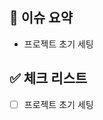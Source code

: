 ## 🎱 이슈 요약

<!-- 이슈에 대해 설명해주세요. -->
- 프로젝트 초기 세팅

## ✅ 체크 리스트

<!-- 해야 할 일을 적어주세요. -->

- [ ] 프로젝트 초기 세팅
